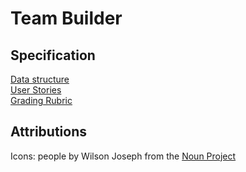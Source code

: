 # Team Builder

## Specification

[Data structure](https://miro.com/app/board/o9J_ksjKxc4=/)  
[User Stories](https://documentcloud.adobe.com/link/review?uri=urn%3Aaaid%3Ascds%3AUS%3A2c90ba9d-fed9-48d5-82c5-3db7170b49ad)  
[Grading Rubric](https://documentcloud.adobe.com/link/review?uri=urn%3Aaaid%3Ascds%3AUS%3A615b178b-748c-4465-9ecd-bfc2527515e2)  

## Attributions
Icons: people by Wilson Joseph from the [Noun Project](https://thenounproject.com)